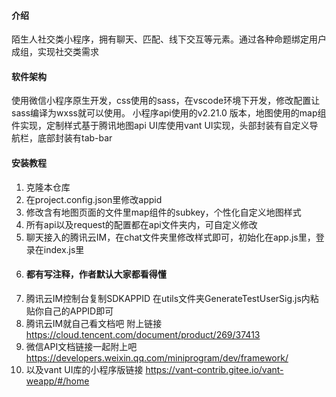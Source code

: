 
#### 介绍
陌生人社交类小程序，拥有聊天、匹配、线下交互等元素。通过各种命题绑定用户成组，实现社交类需求

#### 软件架构
使用微信小程序原生开发，css使用的sass，在vscode环境下开发，修改配置让sass编译为wxss就可以使用。
小程序api使用的v2.21.0 版本，地图使用的map组件实现，定制样式基于腾讯地图api
UI库使用vant UI实现，头部封装有自定义导航栏，底部封装有tab-bar


#### 安装教程

1.  克隆本仓库
2.  在project.config.json里修改appid
3.  修改含有地图页面的文件里map组件的subkey，个性化自定义地图样式
4.  所有api以及request的配置都在api文件夹内，可自定义修改
5.  聊天接入的腾讯云IM，在chat文件夹里修改样式即可，初始化在app.js里，登录在index.js里
6.  #### 都有写注释，作者默认大家都看得懂
7.  腾讯云IM控制台复制SDKAPPID 在utils文件夹GenerateTestUserSig.js内粘贴你自己的APPID即可
8.  腾讯云IM就自己看文档吧 附上链接 https://cloud.tencent.com/document/product/269/37413
9.  微信API文档链接一起附上吧 https://developers.weixin.qq.com/miniprogram/dev/framework/
10. 以及vant UI库的小程序版链接 https://vant-contrib.gitee.io/vant-weapp/#/home

